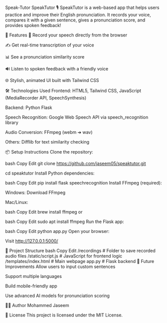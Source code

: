 Speak-Tutor
SpeakTutor 🎙️ SpeakTutor is a web-based app that helps users practice and improve their English pronunciation. It records your voice, compares it with a given sentence, gives a pronunciation score, and provides spoken feedback!

🚀 Features 🎤 Record your speech directly from the browser

✍️ Get real-time transcription of your voice

📊 See a pronunciation similarity score

🔊 Listen to spoken feedback with a friendly voice

🌐 Stylish, animated UI built with Tailwind CSS

🛠️ Technologies Used Frontend: HTML5, Tailwind CSS, JavaScript (MediaRecorder API, SpeechSynthesis)

Backend: Python Flask

Speech Recognition: Google Web Speech API via speech_recognition library

Audio Conversion: FFmpeg (webm ➔ wav)

Others: Difflib for text similarity checking

📦 Setup Instructions Clone the repository:

bash Copy Edit git clone https://github.com/jaseem05/speaktutor.git

cd speaktutor Install Python dependencies:

bash Copy Edit pip install flask speechrecognition Install FFmpeg (required):

Windows: Download FFmpeg

Mac/Linux:

bash Copy Edit brew install ffmpeg or

bash Copy Edit sudo apt install ffmpeg Run the Flask app:

bash Copy Edit python app.py Open your browser:

Visit http://127.0.0.1:5000/

📁 Project Structure bash Copy Edit /recordings # Folder to save recorded audio files /static/script.js # JavaScript for frontend logic /templates/index.html # Main webpage app.py # Flask backend 🎯 Future Improvements Allow users to input custom sentences

Support multiple languages

Build mobile-friendly app

Use advanced AI models for pronunciation scoring

🧑‍💻 Author Mohammed Jaseem

📄 License This project is licensed under the MIT License.
